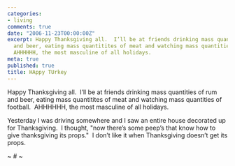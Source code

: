 ```yaml
---
categories:
- living
comments: true
date: "2006-11-23T00:00:00Z"
excerpt: Happy Thanksgiving all.  I’ll be at friends drinking mass quantities of rum
  and beer, eating mass quantitites of meat and watching mass quantities of football. 
  AHHHHHH, the most masculine of all holidays. 
meta: true
published: true
title: HAppy TUrkey
---
```


Happy Thanksgiving all.  I’ll be at friends drinking mass quantities of rum and beer, eating mass quantitites of meat and watching mass quantities of football.  AHHHHHH, the most masculine of all holidays.  

Yesterday I was driving somewhere and I saw an entire house decorated up for Thanksgiving.  I thought, "now there’s some peep’s that know how to give thanksgiving its props."  I don’t like it when Thanksgiving doesn’t get its props.

~ # ~
